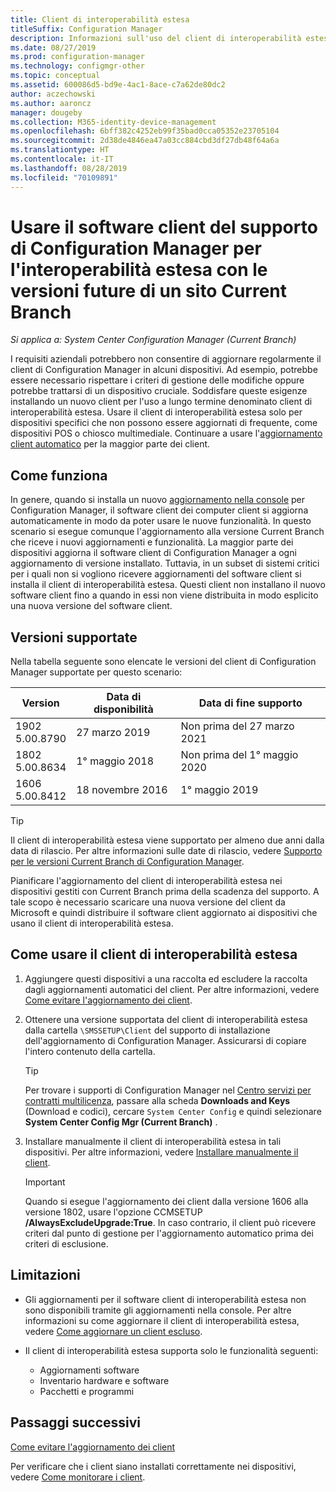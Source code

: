 ```yaml
---
title: Client di interoperabilità estesa
titleSuffix: Configuration Manager
description: Informazioni sull'uso del client di interoperabilità estesa per il supporto a lungo termine di un client di Configuration Manager statico con un sito Current Branch.
ms.date: 08/27/2019
ms.prod: configuration-manager
ms.technology: configmgr-other
ms.topic: conceptual
ms.assetid: 600086d5-bd9e-4ac1-8ace-c7a62de80dc2
author: aczechowski
ms.author: aaroncz
manager: dougeby
ms.collection: M365-identity-device-management
ms.openlocfilehash: 6bff382c4252eb99f35bad0cca05352e23705104
ms.sourcegitcommit: 2d38de4846ea47a03cc884cbd3df27db48f64a6a
ms.translationtype: HT
ms.contentlocale: it-IT
ms.lasthandoff: 08/28/2019
ms.locfileid: "70109891"
---
```

# <a name="use-the-configuration-manager-client-software-for-extended-interoperability-with-future-versions-of-a-current-branch-site"></a>Usare il software client del supporto di Configuration Manager per l'interoperabilità estesa con le versioni future di un sito Current Branch

*Si applica a: System Center Configuration Manager (Current Branch)*  

I requisiti aziendali potrebbero non consentire di aggiornare regolarmente il client di Configuration Manager in alcuni dispositivi. Ad esempio, potrebbe essere necessario rispettare i criteri di gestione delle modifiche oppure potrebbe trattarsi di un dispositivo cruciale. Soddisfare queste esigenze installando un nuovo client per l'uso a lungo termine denominato client di interoperabilità estesa. Usare il client di interoperabilità estesa solo per dispositivi specifici che non possono essere aggiornati di frequente, come dispositivi POS o chiosco multimediale. Continuare a usare l'[aggiornamento client automatico](/sccm/core/clients/manage/upgrade/upgrade-clients-for-windows-computers#bkmk_autoupdate) per la maggior parte dei client.

## <a name="how-it-works"></a>Come funziona

In genere, quando si installa un nuovo [aggiornamento nella console](/sccm/core/servers/manage/install-in-console-updates) per Configuration Manager, il software client dei computer client si aggiorna automaticamente in modo da poter usare le nuove funzionalità. In questo scenario si esegue comunque l'aggiornamento alla versione Current Branch che riceve i nuovi aggiornamenti e funzionalità. La maggior parte dei dispositivi aggiorna il software client di Configuration Manager a ogni aggiornamento di versione installato. Tuttavia, in un subset di sistemi critici per i quali non si vogliono ricevere aggiornamenti del software client si installa il client di interoperabilità estesa. Questi client non installano il nuovo software client fino a quando in essi non viene distribuita in modo esplicito una nuova versione del software client.

## <a name="supported-versions"></a>Versioni supportate

Nella tabella seguente sono elencate le versioni del client di Configuration Manager supportate per questo scenario:

| Version | Data di disponibilità | Data di fine supporto |
|---------|---------|---------|
| 1902<br/>5.00.8790 | 27 marzo 2019 | Non prima del 27 marzo 2021 |
| 1802<br/>5.00.8634 | 1° maggio 2018 | Non prima del 1° maggio 2020 |
| 1606<br/>5.00.8412 | 18 novembre 2016 | 1° maggio 2019 |

> [!TIP]  
> Il client di interoperabilità estesa viene supportato per almeno due anni dalla data di rilascio. Per altre informazioni sulle date di rilascio, vedere [Supporto per le versioni Current Branch di Configuration Manager](/sccm/core/servers/manage/current-branch-versions-supported).  

Pianificare l'aggiornamento del client di interoperabilità estesa nei dispositivi gestiti con Current Branch prima della scadenza del supporto. A tale scopo è necessario scaricare una nuova versione del client da Microsoft e quindi distribuire il software client aggiornato ai dispositivi che usano il client di interoperabilità estesa.

## <a name="how-to-use-the-eic"></a>Come usare il client di interoperabilità estesa

1. Aggiungere questi dispositivi a una raccolta ed escludere la raccolta dagli aggiornamenti automatici del client. Per altre informazioni, vedere [Come evitare l'aggiornamento dei client](/sccm/core/clients/manage/upgrade/exclude-clients-windows).  

1. Ottenere una versione supportata del client di interoperabilità estesa dalla cartella `\SMSSETUP\Client` del supporto di installazione dell'aggiornamento di Configuration Manager. Assicurarsi di copiare l'intero contenuto della cartella.  

    > [!TIP]  
    > Per trovare i supporti di Configuration Manager nel [Centro servizi per contratti multilicenza](https://www.microsoft.com/Licensing/servicecenter/Downloads/DownloadsAndKeys.aspx), passare alla scheda **Downloads and Keys** (Download e codici), cercare `System Center Config` e quindi selezionare **System Center Config Mgr (Current Branch)** .

1. Installare manualmente il client di interoperabilità estesa in tali dispositivi. Per altre informazioni, vedere [Installare manualmente il client](/sccm/core/clients/deploy/deploy-clients-to-windows-computers#BKMK_Manual).  

    > [!Important]  
    > Quando si esegue l'aggiornamento dei client dalla versione 1606 alla versione 1802, usare l'opzione CCMSETUP **/AlwaysExcludeUpgrade:True**. In caso contrario, il client può ricevere criteri dal punto di gestione per l'aggiornamento automatico prima dei criteri di esclusione.  

## <a name="limitations"></a>Limitazioni

- Gli aggiornamenti per il software client di interoperabilità estesa non sono disponibili tramite gli aggiornamenti nella console. Per altre informazioni su come aggiornare il client di interoperabilità estesa, vedere [Come aggiornare un client escluso](/sccm/core/clients/manage/upgrade/exclude-clients-windows#bkmk_override).  

- Il client di interoperabilità estesa supporta solo le funzionalità seguenti:  

  - Aggiornamenti software  
  - Inventario hardware e software
  - Pacchetti e programmi

## <a name="next-steps"></a>Passaggi successivi

[Come evitare l'aggiornamento dei client](/sccm/core/clients/manage/upgrade/exclude-clients-windows)

Per verificare che i client siano installati correttamente nei dispositivi, vedere [Come monitorare i client](/sccm/core/clients/manage/monitor-clients).

